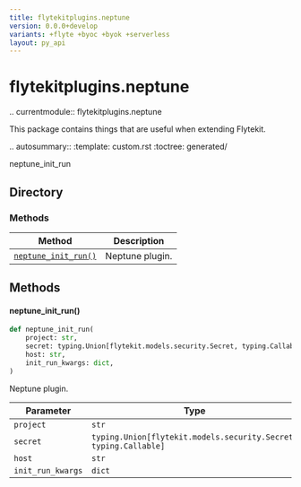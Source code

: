 ```yaml
---
title: flytekitplugins.neptune
version: 0.0.0+develop
variants: +flyte +byoc +byok +serverless
layout: py_api
---
```


# flytekitplugins.neptune


.. currentmodule:: flytekitplugins.neptune

This package contains things that are useful when extending Flytekit.

.. autosummary::
   :template: custom.rst
   :toctree: generated/

   neptune_init_run

## Directory

### Methods

| Method | Description |
|-|-|
| [`neptune_init_run()`](#neptune_init_run) | Neptune plugin. |


## Methods

#### neptune_init_run()

```python
def neptune_init_run(
    project: str,
    secret: typing.Union[flytekit.models.security.Secret, typing.Callable],
    host: str,
    init_run_kwargs: dict,
)
```
Neptune plugin.



| Parameter | Type |
|-|-|
| `project` | `str` |
| `secret` | `typing.Union[flytekit.models.security.Secret, typing.Callable]` |
| `host` | `str` |
| `init_run_kwargs` | `dict` |

